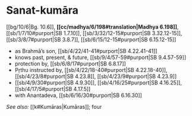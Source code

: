 # Sanat-kumāra

[[bg/10/6|Bg. 10.6]], **[[cc/madhya/6/198#translation|Madhya 6.198]]**, [[sb/1/7/10#purport|SB 1.7.10]], [[sb/3/32/12-15#purport|SB 3.32.12-15]], [[sb/3/8/7#purport|SB 3.8.7]], [[sb/6/15/12-15#purport|SB 6.15.12-15]]

* as Brahmā’s son, [[sb/4/22/41-41#purport|SB 4.22.41-41]]
* knows past, present, & future, [[sb/9/4/57-59#purport|SB 9.4.57-59]]
* protection by, [[sb/6/8/17#purport|SB 6.8.17]]
* Pṛthu instructed by, [[sb/4/22/18-40#purport|SB 4.22.18-40]], [[sb/4/23/8#purport|SB 4.23.8]], [[sb/4/23/9#purport|SB 4.23.9]]
*  [[sb/4/9/30#purport|SB 4.9.30]], [[sb/4/16/25#purport|SB 4.16.25]], [[sb/4/17/5#purport|SB 4.17.5]]
* with Anantadeva, [[sb/6/16/30#purport|SB 6.16.30]]

*See also:* [[k#Kumāras|Kumāras]]; four
